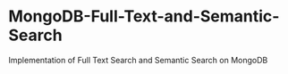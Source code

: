 # MongoDB-Full-Text-and-Semantic-Search
Implementation of Full Text Search and Semantic Search on MongoDB
